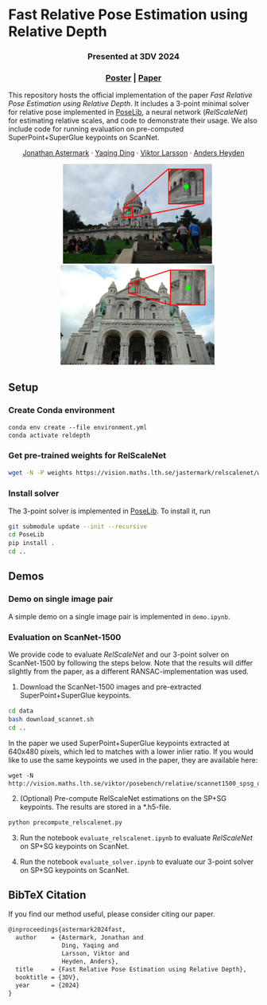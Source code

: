 # Fast Relative Pose Estimation using Relative Depth



<p align="middle">
  <h3 align="center">Presented at 3DV 2024</h3>
  <h3 align="center">
  <a href="https://vlarsson.github.io/assets/pdf/astermark2024fast_poster.pdf">Poster</a>
  |
  <a href="https://vlarsson.github.io/assets/pdf/astermark2024fast.pdf">Paper</a>
  </h3>
</p>


This repository hosts the official implementation of the paper *Fast Relative Pose Estimation using Relative Depth*. It includes a 3-point minimal solver for relative pose implemented in [PoseLib](https://github.com/PoseLib/PoseLib/tree/874f3d47fe7a47e3fe08edb2d615220b044405e5), a neural network (*RelScaleNet*) for estimating relative scales, and code to demonstrate their usage. We also include code for running evaluation on pre-computed SuperPoint+SuperGlue keypoints on ScanNet.


<p align="center">
  <a href="https://scholar.google.com/citations?user=dsEPAvUAAAAJ&hl=sv&oi=ao">Jonathan Astermark</a>
  ·
  <a href="https://scholar.google.com/citations?user=DkrdHFgAAAAJ&hl=sv&oi=ao">Yaqing Ding</a>
  ·
  <a href="https://vlarsson.github.io/">Viktor Larsson</a>
  ·
  <a href="https://scholar.google.com/citations?user=9j-6i_oAAAAJ&hl=sv&oi=ao">Anders Heyden</a>
</p>


<p float="middle" align="middle">
  <img src="assets/teaser1.png" height="200" style="position: relative; left: 8px"/>
  <img src="assets/teaser2.png" height="200" style="position: relative; left: 8px"/>
</p>


## Setup

### Create Conda environment
```
conda env create --file environment.yml
conda activate reldepth
```

### Get pre-trained weights for RelScaleNet
```sh
wget -N -P weights https://vision.maths.lth.se/jastermark/relscalenet/weights/model_final.pth
```

### Install solver
The 3-point solver is implemented in [PoseLib](https://github.com/PoseLib). To install it, run
```sh
git submodule update --init --recursive
cd PoseLib
pip install .
cd ..
```

## Demos


### Demo on single image pair
A simple demo on a single image pair is implemented in `demo.ipynb`.




### Evaluation on ScanNet-1500
We provide code to evaluate *RelScaleNet* and our 3-point solver on ScanNet-1500 by following the steps below. Note that the results will differ slightly from the paper, as a different RANSAC-implementation was used.

1. Download the ScanNet-1500 images and pre-extracted SuperPoint+SuperGlue keypoints.
```sh
cd data
bash download_scannet.sh
cd ..
```

In the paper we used SuperPoint+SuperGlue keypoints extracted at 640x480 pixels, which led to matches with a lower inlier ratio. If you would like to use the same keypoints we used in the paper, they are available here:
```
wget -N http://vision.maths.lth.se/viktor/posebench/relative/scannet1500_spsg_old.h5
```

2. (Optional) Pre-compute RelScaleNet estimations on the SP+SG keypoints. The results are stored in a *.h5-file.
```sh
python precompute_relscalenet.py
```

3. Run the notebook `evaluate_relscalenet.ipynb` to evaluate *RelScaleNet* on SP+SG keypoints on ScanNet.

4. Run the notebook `evaluate_solver.ipynb` to evaluate our 3-point solver on SP+SG keypoints on ScanNet.


## BibTeX Citation
If you find our method useful, please consider citing our paper.
```
@inproceedings{astermark2024fast,
  author    = {Astermark, Jonathan and 
               Ding, Yaqing and
               Larsson, Viktor and
               Heyden, Anders},
  title     = {Fast Relative Pose Estimation using Relative Depth},
  booktitle = {3DV},
  year      = {2024}
}
```
